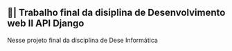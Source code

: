 ## 📑| Trabalho final da disiplina de Desenvolvimento web II API Django

  Nesse projeto final da disciplina de Dese Informática 
